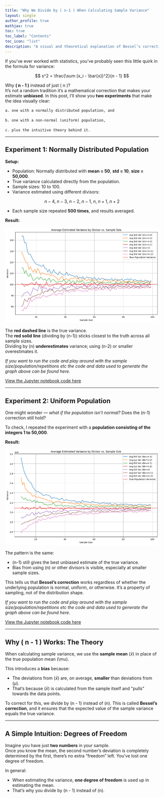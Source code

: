 ```yaml
---
title: "Why We Divide by ( n-1 ) When Calculating Sample Variance"
layout: single
author_profile: true
mathjax: true
toc: true
toc_label: "Contents"
toc_icon: "list"
description: "A visual and theoretical explanation of Bessel’s correction with simulations on normal and uniform populations."
---
```


If you’ve ever worked with statistics, you’ve probably seen this little quirk in the formula for variance:

$$
s^2 = \frac{\sum (x_i - \bar{x})^2}{n - 1}
$$

Why **\( n - 1 \)** instead of just \( n \)?  
It’s not a random tradition it’s a mathematical correction that makes your estimate **unbiased**. In this post, I’ll show you **two experiments** that make the idea visually clear:

    a. one with a normally distributed population, and 
    
    b. one with a non-normal (uniform) population,
    
    c. plus the intuitive theory behind it.

---

## Experiment 1: Normally Distributed Population

**Setup:**
- Population: Normally distributed with **mean = 50**, **std = 10**, **size = 50,000**.
- True variance calculated directly from the population.
- Sample sizes: 10 to 100.
- Variance estimated using different divisors:

$$
n-4,\; n-3,\; n-2,\; n-1,\; n,\; n+1,\; n+2
$$

- Each sample size repeated **500 times**, and results averaged.

**Result:**

![Variance Estimator Simulation - Normal Distribution](/assets/images/variance_normal.png)

The **red dashed line** is the true variance.  
The **red solid line** (dividing by \(n-1\)) sticks closest to the truth across all sample sizes.  
Dividing by \(n\) **underestimates** variance; using \(n-2\) or smaller overestimates it.

*If you want to run the code and play around with the sample size/population/repetitions etc the code and data used to generate the graph above can be found here.*

[View the Jupyter notebook code here](https://github.com/aritrade1709/bessels_correction_simulation/blob/main/bessels_correction_simulation.ipynb)

---

## Experiment 2: Uniform Population

One might wonder — *what if the population isn’t normal?* Does the \(n-1\) correction still hold?

To check, I repeated the experiment with a **population consisting of the integers 1 to 50,000**.

**Result:**

![Variance Estimator Simulation - Uniform Distribution](/assets/images/variance_uniform.png)

The pattern is the same:
- \(n-1\) still gives the best unbiased estimate of the true variance.
- Bias from using \(n\) or other divisors is visible, especially at smaller sample sizes.

This tells us that **Bessel’s correction** works regardless of whether the underlying population is normal, uniform, or otherwise. It’s a property of sampling, not of the distribution shape.

*If you want to run the code and play around with the sample size/population/repetitions etc the code and data used to generate the graph above can be found here.*

[View the Jupyter notebook code here](https://github.com/aritrade1709/bessels_correction_simulation/blob/main/bessels_correction_simulation.ipynb)

---

## Why \( n - 1 \) Works: The Theory

When calculating sample variance, we use the **sample mean** \($\bar{x}$) in place of the true population mean \(\mu\).

This introduces a **bias** because:
- The deviations from \($\bar{x}$) are, on average, **smaller** than deviations from \($\mu$).
- That’s because \($\bar{x}$) is calculated from the sample itself and "pulls" towards the data points.

To correct for this, we divide by \(n - 1\) instead of \(n\). This is called **Bessel’s correction**, and it ensures that the expected value of the sample variance equals the true variance.

---

## A Simple Intuition: Degrees of Freedom

Imagine you have just **two numbers** in your sample.  
Once you know the mean, the second number’s deviation is completely determined by the first, there’s no extra “freedom” left. You’ve lost one degree of freedom.

In general:
- When estimating the variance, **one degree of freedom** is used up in estimating the mean.
- That’s why you divide by \(n - 1\) instead of \(n\).
